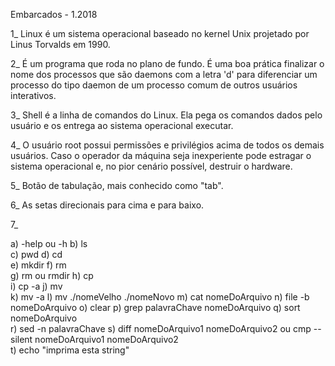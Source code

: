 Embarcados - 1.2018

1_  Linux é um sistema operacional baseado no kernel Unix projetado por Linus Torvalds em 1990.

2_  É um programa que roda no plano de fundo. É uma boa prática finalizar o nome dos processos que são daemons com a letra 'd' para diferenciar um processo do tipo daemon de um processo comum de outros usuários interativos.

3_  Shell é a linha de comandos do Linux. Ela pega os comandos dados pelo usuário e os entrega ao sistema operacional executar.

4_  O usuário root possui permissões e privilégios acima de todos os demais usuários. Caso o operador da máquina seja inexperiente pode estragar o sistema operacional e, no pior cenário possível, destruir o hardware.

5_  Botão de tabulação, mais conhecido como "tab".

6_  As setas direcionais para cima e para baixo.

7_  

a)  -help ou -h 
b)  ls  
c)  pwd 
d)  cd  
e)  mkdir 
f)  rm  
g)  rm ou rmdir 
h)  cp  
i)  cp -a 
j)  mv  
k)  mv -a 
l)  mv ./nomeVelho ./nomeNovo 
m)  cat nomeDoArquivo 
n)  file -b nomeDoArquivo 
o)  clear 
p)  grep palavraChave nomeDoArquivo 
q)  sort nomeDoArquivo  
r)  sed -n palavraChave 
s)  diff nomeDoArquivo1 nomeDoArquivo2 ou cmp --silent nomeDoArquivo1 nomeDoArquivo2  
t)  echo "imprima esta string"    
